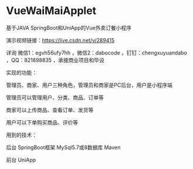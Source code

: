 # VueWaiMaiApplet
基于JAVA SpringBoot和UniApp的Vue外卖订餐小程序

演示视频链接：https://live.csdn.net/v/289415

详询 微信1：egvh56ufy7hh ，微信2：dabocode ，钉钉：chengxuyuandabo ，QQ：821898835 ，承接商业项目和毕设

实现的功能：

管理员、商家、用户三种角色，管理员和商家是PC后台，用户是小程序端

管理员可以管理用户、分类、商品、订单等

商家可以上传商品、查看订单、发货等

用户可以下单购买商品、评价等

用到的技术：

后台 SpringBoot框架 MySql5.7或8数据库 Maven

前台 UniApp 
